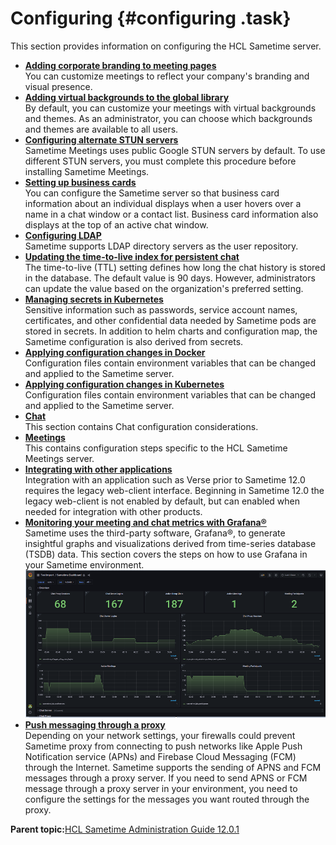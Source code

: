 # Configuring {#configuring .task}

This section provides information on configuring the HCL Sametime server.

-   **[Adding corporate branding to meeting pages](customize_branding.md)**  
You can customize meetings to reflect your company's branding and visual presence.
-   **[Adding virtual backgrounds to the global library](t_configure_default_virtual_background.md)**  
By default, you can customize your meetings with virtual backgrounds and themes. As an administrator, you can choose which backgrounds and themes are available to all users.
-   **[Configuring alternate STUN servers](configuring_stun.md)**  
Sametime Meetings uses public Google STUN servers by default. To use different STUN servers, you must complete this procedure before installing Sametime Meetings.
-   **[Setting up business cards](admin_st_buscard.md)**  
You can configure the Sametime server so that business card information about an individual displays when a user hovers over a name in a chat window or a contact list. Business card information also displays at the top of an active chat window.
-   **[Configuring LDAP](configuring_ldap.md)**  
Sametime supports LDAP directory servers as the user repository.
-   **[Updating the time-to-live index for persistent chat](update_ttl_index.md)**  
The time-to-live \(TTL\) setting defines how long the chat history is stored in the database. The default value is 90 days. However, administrators can update the value based on the organization's preferred setting.
-   **[Managing secrets in Kubernetes](managing_secrets_kubernetes.md)**  
Sensitive information such as passwords, service account names, certificates, and other confidential data needed by Sametime pods are stored in secrets. In addition to helm charts and configuration map, the Sametime configuration is also derived from secrets.
-   **[Applying configuration changes in Docker](apply_configchanges_docker.md)**  
Configuration files contain environment variables that can be changed and applied to the Sametime server.
-   **[Applying configuration changes in Kubernetes](apply_configchanges_kubernetes.md)**  
Configuration files contain environment variables that can be changed and applied to the Sametime server.
-   **[Chat](chat_configuring.md)**  
This section contains Chat configuration considerations.
-   **[Meetings](meetings_configuring.md)**  
This contains configuration steps specific to the HCL Sametime Meetings server.
-   **[Integrating with other applications](verse_integration.md)**  
Integration with an application such as Verse prior to Sametime 12.0 requires the legacy web-client interface. Beginning in Sametime 12.0 the legacy web-client is not enabled by default, but can enabled when needed for integration with other products.
-   **[Monitoring your meeting and chat metrics with Grafana®](Managing_dashboard.md)**  
Sametime uses the third-party software, Grafana®, to generate insightful graphs and visualizations derived from time-series database \(TSDB\) data. This section covers the steps on how to use Grafana in your Sametime environment. ![](Images/Managing_dashboard_1.png)
-   **[Push messaging through a proxy](t_push_proxy.md)**  
Depending on your network settings, your firewalls could prevent Sametime proxy from connecting to push networks like Apple Push Notification service \(APNs\) and Firebase Cloud Messaging \(FCM\) through the Internet. Sametime supports the sending of APNS and FCM messages through a proxy server. If you need to send APNS or FCM message through a proxy server in your environment, you need to configure the settings for the messages you want routed through the proxy.

**Parent topic:**[HCL Sametime Administration Guide 12.0.1](administrator_doc.md)


